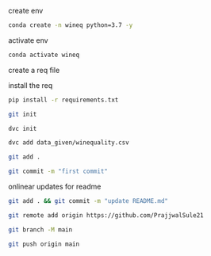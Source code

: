 create env

```bash
conda create -n wineq python=3.7 -y
```

activate env
```bash
conda activate wineq
```

create a req file 

install the req
```bash
pip install -r requirements.txt
```
```bash
git init
```

```bash
dvc init
```

```bash
dvc add data_given/winequality.csv
```

```bash
git add .
```

```bash
git commit -m "first commit"
```


onlinear updates for readme
```bash
git add . && git commit -m "update README.md"
```

```bash
git remote add origin https://github.com/PrajjwalSule21
```

```bash
git branch -M main
```

```bash
git push origin main
```
